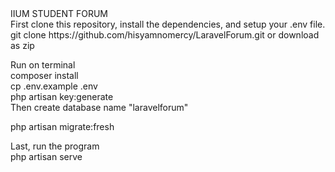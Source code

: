 
<html>
IIUM STUDENT FORUM<br>
First clone this repository, install the dependencies, and setup your .env file.<br>
git clone https://github.com/hisyamnomercy/LaravelForum.git or download as zip<br>
    
Run on terminal<br>
composer install<br>
cp .env.example .env<br>
php artisan key:generate<br>
Then create database name "laravelforum"<br>
    
php artisan migrate:fresh<br>

Last, run the program <br>
php artisan serve<br>
   
 </html>
